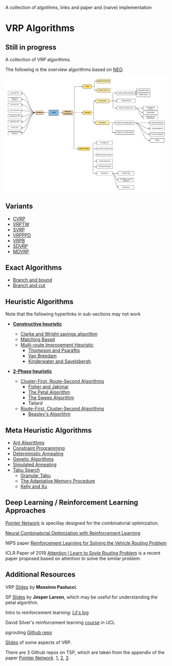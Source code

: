 A collection of algotihms, links and paper and (naive) implementation

# VRP Algorithms
## Still in progress

A collection of VRP algorithms.

The following is the overview algorithms based on [NEO](http://neo.lcc.uma.es/vrp/solution-methods/).

![Overview](https://github.com/4342315yc/VRP-Algorithms/blob/master/Images/Overview.png)

## Variants
* [CVRP](https://github.com/4342315yc/VRP-Algorithms/blob/master/Variants/README.md#capacitated-vrpcvrp)
* [VRPTW](https://github.com/4342315yc/VRP-Algorithms/blob/master/Variants/README.md#vrp-with-time-windowvrptw)
* [SVRP](https://github.com/4342315yc/VRP-Algorithms/blob/master/Variants/README.md#stochastic-vrpsvrp)
* [VRPPPD](https://github.com/4342315yc/VRP-Algorithms/blob/master/Variants/README.md#vrp-with-pick-up-and-deliveringvrppd)
* [VRPB](https://github.com/4342315yc/VRP-Algorithms/blob/master/Variants/README.md#vrp-with-backhaulsvrpb)
* [SDVRP](https://github.com/4342315yc/VRP-Algorithms/blob/master/Variants/README.md#stochastic-vrpsvrp)
* [MDVRP](https://github.com/4342315yc/VRP-Algorithms/blob/master/Variants/README.md#multiple-depot-vrpmdvrp)

## Exact Algorithms
* [Branch and bound](https://github.com/4342315yc/VRP-Algorithms/tree/master/Exact)
* [Branch and cut](https://github.com/4342315yc/VRP-Algorithms/tree/master/Exact)

## Heuristic Algorithms

Note that the following hyperlinks in sub-sections may not work

* **[Constructive heuristic](https://github.com/4342315yc/VRP-Algorithms/tree/master/Heuristic/Constructive)**
  * [Clarke and Wright savings algorithm](https://github.com/4342315yc/VRP-Algorithms/tree/master/Heuristic/Constructive/#clarke-and-wright-savings-algorithm)
  * [Matching Based](https://github.com/4342315yc/VRP-Algorithms/tree/master/Heuristic/Constructive/#matching-based)
  * [Multi-route Improvement Heuristic](https://github.com/4342315yc/VRP-Algorithms/tree/master/Heuristic/Constructive/#multi-route-improvement-heuristic)
    * [Thompson and Psaraftis](https://github.com/4342315yc/VRP-Algorithms/tree/master/Heuristic/Constructive/#thompson-and-psaraftic)
    * [Van Breedam](https://github.com/4342315yc/VRP-Algorithms/tree/master/Heuristic/Constructive/#van-breedam)
    * [Kinderwater and Savelsbergh](https://github.com/4342315yc/VRP-Algorithms/tree/master/Heuristic/Constructive/kinderwater-and-savesbergh)

* **[2-Phase heuristic](https://github.com/4342315yc/VRP-Algorithms/tree/master/Heuristic/2-Phase)**
  * [Cluster-First, Route-Second Algorithms](https://github.com/4342315yc/VRP-Algorithms/tree/master/Heuristic/2-Phase/#cluster-first-route-second-algorithms)
    * [Fisher and Jakimar](https://github.com/4342315yc/VRP-Algorithms/tree/master/Heuristic/2-Phase/#fisher-and-jakimar)
    * [The Petal Algorithm](https://github.com/4342315yc/VRP-Algorithms/tree/master/Heuristic/2-Phase/#the-petal-algorithm)
    * [The Sweep Algorithm](https://github.com/4342315yc/VRP-Algorithms/tree/master/Heuristic/2-Phase/#the-sweep-algorithm)
    * Tailard
  * [Route-First, Cluster-Second Algorithms](https://github.com/4342315yc/VRP-Algorithms/tree/master/Heuristic/2-Phase/#route-first-cluster-second-algorithms)
    * [Beasley's Algorithm](https://github.com/4342315yc/VRP-Algorithms/tree/master/Heuristic/2-Phase/#beasleys-algorithm)

## Meta Heuristic Algorithms
* [Ant Algorithms](https://github.com/4342315yc/VRP-Algorithms/tree/master/Meta-Heuristic#ant-algorithms)
* [Constraint Programming](https://github.com/4342315yc/VRP-Algorithms/tree/master/Meta-Heuristic#constraint-programming)
* [Deterministic Annealing](https://github.com/4342315yc/VRP-Algorithms/tree/master/Meta-Heuristic#deterministic-annealing)
* [Genetic Algorithms](https://github.com/4342315yc/VRP-Algorithms/tree/master/Meta-Heuristic#genetic-algorithms)
* [Simulated Annealing](https://github.com/4342315yc/VRP-Algorithms/tree/master/Meta-Heuristic#simulated-annealing)
* [Tabu Search](https://github.com/4342315yc/VRP-Algorithms/tree/master/Meta-Heuristic#tabu-search)
  * [Granular Tabu](https://github.com/4342315yc/VRP-Algorithms/tree/master/Meta-Heuristic#granular-search)
  * [The Adaptative Memory Procedure](https://github.com/4342315yc/VRP-Algorithms/tree/master/Meta-Heuristic#the-adaptative-memory-procedure)
  * [Kelly and Xu](https://github.com/4342315yc/VRP-Algorithms/tree/master/Meta-Heuristic#kelly-and-xu)
  
## Deep Learning / Reinforcement Learning Approaches

[Pointer Network](https://arxiv.org/pdf/1506.03134.pdf) is specillay designed for the combinatorial optimization.

[Neural Combinatorial Optimization with Reinforcement Learning](https://arxiv.org/pdf/1611.09940.pdf)

NIPS paper [Reinforcement Learning for Solving the Vehicle Routing Problem](https://arxiv.org/abs/1802.04240)

ICLR Paper of 2019 [Attention ! Learn to Sovle Routing Problem](https://openreview.net/pdf?id=ByxBFsRqYm) is a recent paper proposed based on attention to solve the similar problem.

## Additional Resources
VRP [Slides](http://www.discovery.dist.unige.it/didattica/LS/VRP.pdf) by **Massimo Paolucci**.

SP [Slides](http://www2.imm.dtu.dk/courses/02735/sppintro.pdf) by **Jesper Larsen**, which may be useful for understanding the petal algorithm.

Intro to reinforcement learning: [Lil's log](https://lilianweng.github.io/lil-log/tag/reinforcement-learning)

David Silver's reinforcement learning [course](http://www0.cs.ucl.ac.uk/staff/d.silver/web/Teaching.html) in UCL 

pgrouting [Github repo](https://github.com/pgRouting/pgrouting/wiki/VRP-Algorithms)

[Slides](https://imada.sdu.dk/~marco/Teaching/Fall2008/DM87/Slides/dm87-lec19-2x2.pdf) of some aspects of VRP.

There are 3 Github repos on TSP, which are taken from the appendix of the paper [Pointer Network](https://arxiv.org/pdf/1506.03134.pdf).
[1](https://github.com/dmishin/tsp-solver), [2](https://github.com/samlbest/traveling-salesman), [3](https://github.com/beckysag/traveling-salesman).
